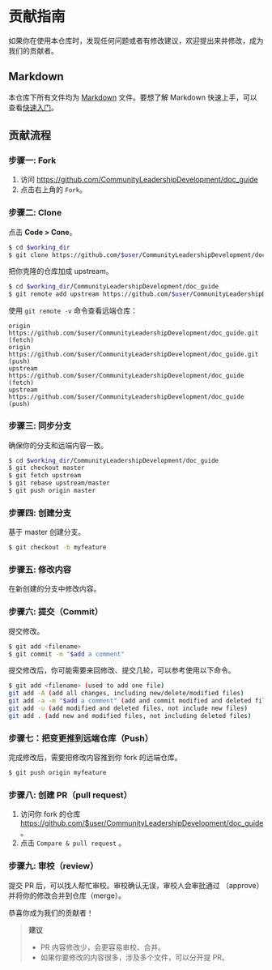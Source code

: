 # 贡献指南

如果你在使用本仓库时，发现任何问题或者有修改建议，欢迎提出来并修改，成为我们的贡献者。

## Markdown
本仓库下所有文件均为 [Markdown](https://www.markdownguide.org/) 文件。要想了解 Markdown 快速上手，可以查看[快速入门](https://www.markdownguide.org/getting-started)。

## 贡献流程

### 步骤一: Fork

1. 访问 https://github.com/CommunityLeadershipDevelopment/doc_guide
2. 点击右上角的 `Fork`。

### 步骤二: Clone

点击 **Code > Cone**。

```sh
$ cd $working_dir
$ git clone https://github.com/$user/CommunityLeadershipDevelopment/doc_guide
```

把你克隆的仓库加成 upstream。

```sh
$ cd $working_dir/CommunityLeadershipDevelopment/doc_guide
$ git remote add upstream https://github.com/$user/CommunityLeadershipDevelopment/doc_guide.git
```

使用 `git remote -v` 命令查看远端仓库：

```
origin    https://github.com/$user/CommunityLeadershipDevelopment/doc_guide.git (fetch)
origin    https://github.com/$user/CommunityLeadershipDevelopment/doc_guide.git (push)
upstream  https://github.com/$user/CommunityLeadershipDevelopment/doc_guide (fetch)
upstream  https://github.com/$user/CommunityLeadershipDevelopment/doc_guide (push)
```

### 步骤三: 同步分支

确保你的分支和远端内容一致。

```sh
$ cd $working_dir/CommunityLeadershipDevelopment/doc_guide
$ git checkout master
$ git fetch upstream
$ git rebase upstream/master
$ git push origin master 
```

### 步骤四: 创建分支

基于 master 创建分支。

```sh
$ git checkout -b myfeature
```

### 步骤五: 修改内容

在新创建的分支中修改内容。

### 步骤六: 提交（Commit）

提交修改。

```sh
$ git add <filename>
$ git commit -m "$add a comment"
```

提交修改后，你可能需要来回修改、提交几轮，可以参考使用以下命令。

```sh
$ git add <filename> (used to add one file)
git add -A (add all changes, including new/delete/modified files)
git add -a -m "$add a comment" (add and commit modified and deleted files)
git add -u (add modified and deleted files, not include new files)
git add . (add new and modified files, not including deleted files)
```

### 步骤七：把变更推到远端仓库（Push）

完成修改后，需要把修改内容推到你 fork 的远端仓库。

```sh
$ git push origin myfeature
```

### 步骤八: 创建 PR（pull request）

1. 访问你 fork 的仓库 https://github.com/$user/CommunityLeadershipDevelopment/doc_guide 。
2. 点击 `Compare & pull request` 。

### 步骤九: 审校（review）
提交 PR 后，可以找人帮忙审校。审校确认无误，审校人会审批通过 （approve）并将你的修改合并到仓库（merge）。

恭喜你成为我们的贡献者！

> **建议**    
> - PR 内容修改少，会更容易审校、合并。   
> - 如果你要修改的内容很多，涉及多个文件，可以分开提 PR。   
